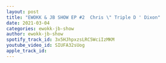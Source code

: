```yaml
---
layout: post
title: "EWOKK & JB SHOW EP #2  Chris \" Triple D ' Dixon"
date: 2021-03-04
categories: ewokk-jb-show
author: ewokk-jb-show
spotify_track_id: 3x5HJhpxzsLRC5WciIzMKM
youtube_video_id: SIUFA32sUog
apple_track_id: 
---
```

